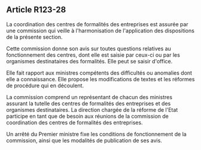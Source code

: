 Article R123-28
----
La coordination des centres de formalités des entreprises est assurée par une
commission qui veille à l'harmonisation de l'application des dispositions de la
présente section.

Cette commission donne son avis sur toutes questions relatives au fonctionnement
des centres, dont elle est saisie par ceux-ci ou par les organismes
destinataires des formalités. Elle peut se saisir d'office.

Elle fait rapport aux ministres compétents des difficultés ou anomalies dont
elle a connaissance. Elle propose les modifications de textes et les réformes de
procédure qui en découlent.

La commission comprend un représentant de chacun des ministres assurant la
tutelle des centres de formalités des entreprises et des organismes
destinataires. La direction chargée de la réforme de l'Etat participe en tant
que de besoin aux réunions de la commission de coordination des centres de
formalités des entreprises.

Un arrêté du Premier ministre fixe les conditions de fonctionnement de la
commission, ainsi que les modalités de publication de ses avis.
